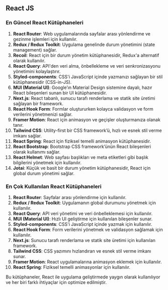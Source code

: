 ## React JS
### En Güncel React Kütüphaneleri

1. **React Router**: Web uygulamalarında sayfalar arası yönlendirme ve gezinme işlemleri için kullanılır.
2. **Redux / Redux Toolkit**: Uygulama genelinde durum yönetimini (state management) sağlar.
3. **Recoil**: React için bir durum yönetim kütüphanesidir, Redux'a alternatif olarak kullanılır.
4. **React Query**: API'den veri alma, önbellekleme ve veri senkronizasyonu yönetimini kolaylaştırır.
5. **Styled-components**: CSS'i JavaScript içinde yazmanızı sağlayan bir stil kütüphanesidir (CSS-in-JS).
6. **MUI (Material UI)**: Google’ın Material Design sistemine dayalı, hazır React bileşenleri sunan bir UI kütüphanesidir.
7. **Next.js**: React tabanlı, sunucu tarafı renderlama ve statik site üretimi sağlayan bir framework.
8. **React Hook Form**: Formlar oluştururken kolayca validasyon ve form verilerini yönetmenizi sağlar.
9. **Framer Motion**: React için animasyon ve geçişler oluşturmanıza olanak tanır.
10. **Tailwind CSS**: Utility-first bir CSS framework’ü, hızlı ve esnek stil verme imkanı sağlar.
11. **React Spring**: React için fiziksel temelli animasyon kütüphanesidir.
12. **React Bootstrap**: Bootstrap CSS framework’ünün React bileşenleri olarak kullanımı sağlar.
13. **React Helmet**: Web sayfası başlıkları ve meta etiketleri gibi başlık bilgilerini yönetmek için kullanılır.
14. **Jotai**: Küçük ve basit bir durum yönetim kütüphanesidir, React için global durum yönetimi sağlar.

### En Çok Kullanılan React Kütüphaneleri

1. **React Router**: Sayfalar arası yönlendirme için kullanılır.
2. **Redux / Redux Toolkit**: Uygulamanın global durumunu yönetmek için kullanılır.
3. **React Query**: API veri yönetimi ve veri önbelleklemesi için kullanılır.
4. **MUI (Material UI)**: Hızlı UI geliştirme için kullanılan bileşenler sunar.
5. **Styled-components**: CSS'i JavaScript içinde yazmak için kullanılır.
6. **React Hook Form**: Form verilerini yönetmek ve validasyon sağlamak için kullanılır.
7. **Next.js**: Sunucu tarafı renderlama ve statik site üretimi için kullanılan framework.
8. **Tailwind CSS**: CSS yazımını hızlandıran ve esnek stil verme imkanı sunar.
9. **Framer Motion**: React uygulamalarına animasyon eklemek için kullanılır.
10. **React Spring**: Fiziksel temelli animasyonlar için kullanılır.

Bu kütüphaneler, React ile uygulama geliştirmede yaygın olarak kullanılıyor ve her biri farklı ihtiyaçlar için optimize edilmiştir.
